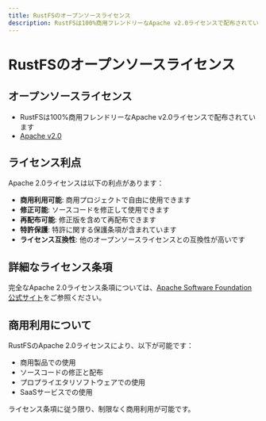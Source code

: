 ```yaml
---
title: RustFSのオープンソースライセンス
description: RustFSは100%商用フレンドリーなApache v2.0ライセンスで配布されています
---
```


# RustFSのオープンソースライセンス

## オープンソースライセンス

- RustFSは100%商用フレンドリーなApache v2.0ライセンスで配布されています
- [Apache v2.0](https://www.apache.org/licenses/LICENSE-2.0)

## ライセンス利点

Apache 2.0ライセンスは以下の利点があります：

- **商用利用可能**: 商用プロジェクトで自由に使用できます
- **修正可能**: ソースコードを修正して使用できます
- **再配布可能**: 修正版を含めて再配布できます
- **特許保護**: 特許に関する保護条項が含まれています
- **ライセンス互換性**: 他のオープンソースライセンスとの互換性が高いです

## 詳細なライセンス条項

完全なApache 2.0ライセンス条項については、[Apache Software Foundation公式サイト](https://www.apache.org/licenses/LICENSE-2.0)をご参照ください。

## 商用利用について

RustFSのApache 2.0ライセンスにより、以下が可能です：

- 商用製品での使用
- ソースコードの修正と配布
- プロプライエタリソフトウェアでの使用
- SaaSサービスでの使用

ライセンス条項に従う限り、制限なく商用利用が可能です。